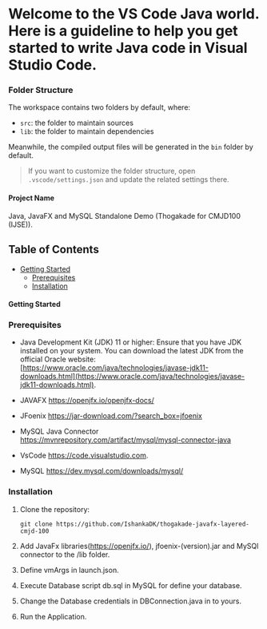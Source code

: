 # Welcome to the VS Code Java world. Here is a guideline to help you get started to write Java code in Visual Studio Code.

### Folder Structure

The workspace contains two folders by default, where:

- `src`: the folder to maintain sources
- `lib`: the folder to maintain dependencies

Meanwhile, the compiled output files will be generated in the `bin` folder by default.

> If you want to customize the folder structure, open `.vscode/settings.json` and update the related settings there.

#### Project Name

Java, JavaFX and MySQL Standalone Demo (Thogakade for CMJD100 (IJSE)).

## Table of Contents

- [Getting Started](#getting-started)
  - [Prerequisites](#prerequisites)
  - [Installation](#installation)

#### Getting Started

### Prerequisites

- Java Development Kit (JDK) 11 or higher: Ensure that you have JDK installed on your system. You can download the latest JDK from the official Oracle website: [https://www.oracle.com/java/technologies/javase-jdk11-downloads.html](https://www.oracle.com/java/technologies/javase-jdk11-downloads.html).

- JAVAFX
  https://openjfx.io/openjfx-docs/

- JFoenix
  https://jar-download.com/?search_box=jfoenix

- MySQL Java Connector
  https://mvnrepository.com/artifact/mysql/mysql-connector-java

- VsCode
  https://code.visualstudio.com.

- MySQL
  https://dev.mysql.com/downloads/mysql/

### Installation

1. Clone the repository:

   ```shell
   git clone https://github.com/IshankaDK/thogakade-javafx-layered-cmjd-100

   ```

2. Add JavaFx libraries(https://openjfx.io/), jfoenix-(version).jar and MySQl connector to the /lib folder.
3. Define vmArgs in launch.json.
4. Execute Database script db.sql in MySQL for define your database.
5. Change the Database credentials in DBConnection.java in to yours.
6. Run the Application.
